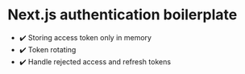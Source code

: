 # Next.js authentication boilerplate
- :heavy_check_mark: Storing access token only in memory
- :heavy_check_mark: Token rotating
- :heavy_check_mark: Handle rejected access and refresh tokens

